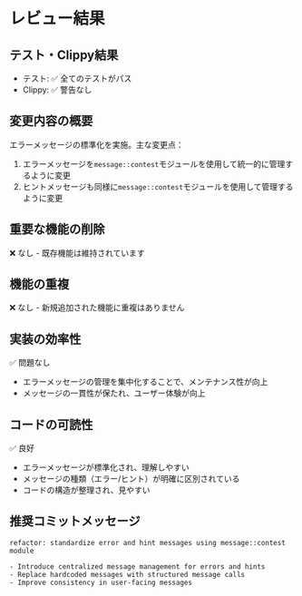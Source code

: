 # レビュー結果

## テスト・Clippy結果
- テスト: ✅ 全てのテストがパス
- Clippy: ✅ 警告なし

## 変更内容の概要
エラーメッセージの標準化を実施。主な変更点：
1. エラーメッセージを`message::contest`モジュールを使用して統一的に管理するように変更
2. ヒントメッセージも同様に`message::contest`モジュールを使用して管理するように変更

## 重要な機能の削除
❌ なし - 既存機能は維持されています

## 機能の重複
❌ なし - 新規追加された機能に重複はありません

## 実装の効率性
✅ 問題なし
- エラーメッセージの管理を集中化することで、メンテナンス性が向上
- メッセージの一貫性が保たれ、ユーザー体験が向上

## コードの可読性
✅ 良好
- エラーメッセージが標準化され、理解しやすい
- メッセージの種類（エラー/ヒント）が明確に区別されている
- コードの構造が整理され、見やすい

## 推奨コミットメッセージ
```
refactor: standardize error and hint messages using message::contest module

- Introduce centralized message management for errors and hints
- Replace hardcoded messages with structured message calls
- Improve consistency in user-facing messages
``` 